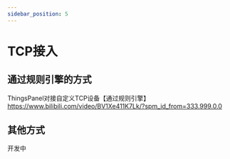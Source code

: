 ```yaml
---
sidebar_position: 5
---
```


# TCP接入

## 通过规则引擎的方式

ThingsPanel对接自定义TCP设备【通过规则引擎】  
https://www.bilibili.com/video/BV1Xe411K7Lk/?spm_id_from=333.999.0.0

## 其他方式

开发中
